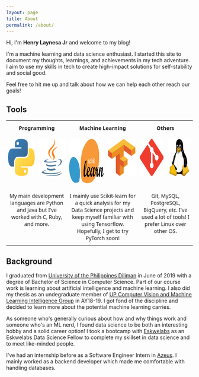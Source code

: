 ```yaml
---
layout: page
title: About
permalink: /about/
---
```


Hi, I'm **Henry Laynesa Jr** and welcome to my blog!

I'm a machine learning and data science enthusiast. I started this site to document my thoughts, learnings, and achievements in my tech adventure. I aim to use my skills in tech to create high-impact solutions for self-stability and social good.

Feel free to hit me up and talk about how we can help each other reach our goals!

## Tools
<style type="text/css">
.tg  {border-collapse:collapse;border-spacing:0;border:0px solid #080808;}
.tg td{font-family:"Segoe UI";font-size:14px;padding:10px 5px;border-style:solid;border-width:0px;overflow:hidden;word-break:normal;border-color:black;}
.tg th{font-family:"Segoe UI";font-size:14px;font-weight:normal;padding:10px 5px;border-style:solid;border-width:0px;overflow:hidden;word-break:normal;border-color:black;}
.tg .tg-077p{text-align:center;vertical-align:top}
</style>
<table class="tg">
  <tr>
    <th class="tg-077p" colspan="2"><b>Programming</b></th>
    <th class="tg-077p" colspan="2"><b>Machine Learning</b></th>
    <th class="tg-077p" colspan="2"><b>Others</b></th>
  </tr>
  <tr>
    <td class="tg-077p"><img width="100px" height="100px" src="../assets/svg/python.svg" alt="python"></td>
    <td class="tg-077p"><img width="100px" height="100px" src="../assets/svg/java.svg" alt="java"></td>
    <td class="tg-077p"><img width="120px" height="120px" src="../assets/svg/sklearn.svg" alt="sklearn"></td>
    <td class="tg-077p"><img width="100px" height="100px" src="../assets/svg/tensorflow.svg" alt="tensorflow"></td>
    <td class="tg-077p"><img width="100px" height="100px" src="../assets/svg/git-scm.svg" alt="git-scm"></td>
    <td class="tg-077p"><img width="100px" height="100px" src="../assets/svg/linux.svg" alt="linux"></td>
  </tr>
  <tr>
    <td class="tg-077p" colspan="2">My main development languages are Python and Java but I've worked with C, Ruby, and more.</td>
    <td class="tg-077p" colspan="2">I mainly use Scikit-learn for a quick analysis for my Data Science projects and keep myself familiar with using Tensorflow. Hopefully, I get to try PyTorch soon!</td>
    <td class="tg-077p" colspan="2">Git, MySQL, PostgreSQL, BigQuery, etc. I've used a lot of tools! I prefer Linux over other OS.</td>
  </tr>
</table>

## Background

I graduated from [University of the Philippines Diliman](https://upd.edu.ph/) in June of 2019 with a degree of Bachelor of Science in Computer Science. Part of our course work is learning about artificial intelligence and machine learning. I also did my thesis as an undegraduate member of [UP Computer Vision and Machine Learning Intelligence Group](https://www.facebook.com/upcvmig/) in AY18-19. I got fond of the discipline and decided to learn more about the potential machine learning carries. 

As someone who's generally curious about how and why things work and someone who's an ML nerd, I found data science to be both an interesting hobby and a solid career option! I took a bootcamp with [Eskwelabs](https://www.eskwelabs.com) as an Eskwelabs Data Science Fellow to complete my skillset in data science and to meet like-minded people.

I've had an internship before as a Software Engineer Intern in [Azeus](https://www.azeus.com/). I mainly worked as a backend developer which made me comfortable with handling databases.